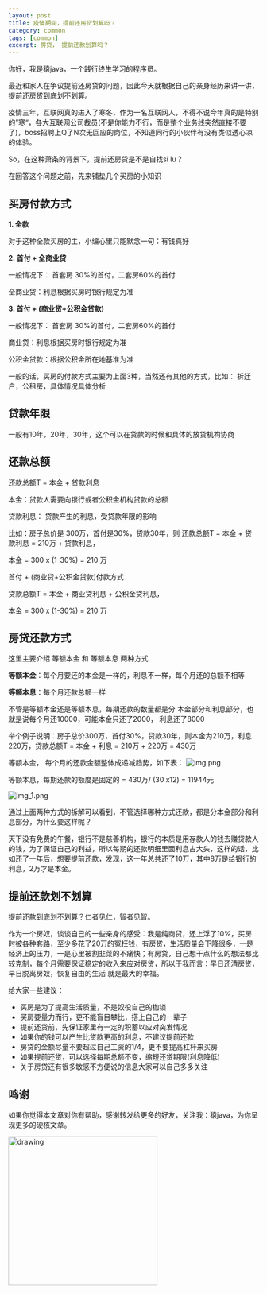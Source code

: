 ```yaml
---
layout: post
title: 疫情期间，提前还房贷划算吗？
category: common
tags: [common]
excerpt: 房贷， 提前还款划算吗？
---
```

你好，我是猿java，一个践行终生学习的程序员。


最近和家人在争议提前还房贷的问题，因此今天就根据自己的亲身经历来讲一讲，提前还房贷到底划不划算。


疫情三年，互联网真的进入了寒冬，作为一名互联网人，不得不说今年真的是特别的”寒“，各大互联网公司裁员(不是你能力不行，而是整个业务线突然直接不要了)，boss招聘上Q了N次无回应的岗位，不知道同行的小伙伴有没有类似透心凉的体验。


So，在这种萧条的背景下，提前还房贷是不是自找si lu？


在回答这个问题之前，先来铺垫几个买房的小知识


## 买房付款方式

**1. 全款**

对于这种全款买房的主，小编心里只能默念一句：有钱真好


**2. 首付 + 全商业贷**

一般情况下： 首套房 30%的首付，二套房60%的首付

全商业贷：利息根据买房时银行规定为准


**3. 首付 + (商业贷+公积金贷款)**

一般情况下： 首套房 30%的首付，二套房60%的首付

商业贷：利息根据买房时银行规定为准

公积金贷款：根据公积金所在地基准为准


一般的话，买房的付款方式主要为上面3种，当然还有其他的方式，比如： 拆迁户，公租房，具体情况具体分析


## 贷款年限

一般有10年，20年，30年，这个可以在贷款的时候和具体的放贷机构协商


## 还款总额

还款总额T = 本金 + 贷款利息

本金：贷款人需要向银行或者公积金机构贷款的总额

贷款利息： 贷款产生的利息，受贷款年限的影响


比如：房子总价是 300万，首付是30%，贷款30年，则 还款总额T = 本金 + 贷款利息 = 210万 + 贷款利息，

本金 = 300 x (1-30%) = 210 万

首付 + (商业贷+公积金贷款)付款方式

贷款总额T = 本金 + 商业贷利息 + 公积金贷利息，

本金 = 300 x (1-30%) = 210 万



## 房贷还款方式

这里主要介绍 等额本金 和 等额本息 两种方式

**等额本金**：每个月要还的本金是一样的，利息不一样，每个月还的总额不相等

**等额本息**：每个月还款总额一样

不管是等额本金还是等额本息，每期还款的数量都是分 本金部分和利息部分，也就是说每个月还10000，可能本金只还了2000， 利息还了8000

举个例子说明：房子总价300万，首付30%，贷款30年，则本金为210万，利息220万，贷款总额T = 本金 + 利息 = 210万 + 220万 = 430万


等额本金， 每个月的还款金额整体成递减趋势，如下表：
![img.png](https://www.yuanjava.cn/assets/md/common/dai1.png)


等额本息，每期还款的额度是固定的 = 430万/ (30 x12) = 11944元

![img_1.png](https://www.yuanjava.cn/assets/md/common/img_1.png)


通过上面两种方式的拆解可以看到，不管选择哪种方式还款，都是分本金部分和利息部分，为什么要这样呢？

天下没有免费的午餐，银行不是慈善机构，银行的本质是用存款人的钱去赚贷款人的钱，为了保证自己的利益，所以每期的还款明细里面利息占大头，这样的话，比如还了一年后，想要提前还款，发现，这一年总共还了10万，其中8万是给银行的利息，2万才是本金。


## 提前还款划不划算

提前还款到底划不划算？仁者见仁，智者见智。

作为一个房奴，谈谈自己的一些亲身的感受：我是纯商贷，还上浮了10%，买房时被各种套路，至少多花了20万的冤枉钱，有房贷，生活质量会下降很多，一是经济上的压力，一是心里被割韭菜的不痛快；有房贷，自己想干点什么的想法都比较克制，每个月需要保证稳定的收入来应对房贷，所以于我而言：早日还清房贷，早日脱离房奴，恢复自由的生活 就是最大的幸福。

给大家一些建议：

- 买房是为了提高生活质量，不是奴役自己的枷锁
- 买房要量力而行，更不能盲目攀比，搭上自己的一辈子
- 提前还贷前，先保证家里有一定的积蓄以应对突发情况
- 如果你的钱可以产生比贷款更高的利息，不建议提前还款
- 房贷的金额尽量不要超过自己工资的1/4，更不要提高杠杆来买房
- 如果提前还贷，可以选择每期总额不变，缩短还贷期限(利息降低)
- 关于房贷还有很多敏感不方便说的信息大家可以自己多多关注


## 鸣谢
如果你觉得本文章对你有帮助，感谢转发给更多的好友，关注我：猿java，为你呈现更多的硬核文章。

<img src="https://yuanjava.cn/assets/img/pub.jpg" alt="drawing" style="width:300px;"/>
